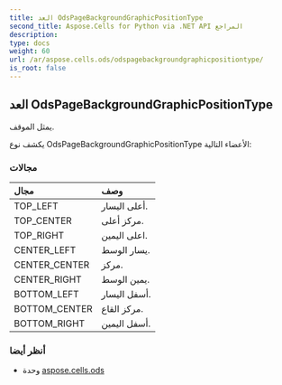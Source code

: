 ```yaml
---
title: العد OdsPageBackgroundGraphicPositionType
second_title: Aspose.Cells for Python via .NET API المراجع
description:
type: docs
weight: 60
url: /ar/aspose.cells.ods/odspagebackgroundgraphicpositiontype/
is_root: false
---
```

##  العد OdsPageBackgroundGraphicPositionType
يمثل الموقف.



يكشف نوع OdsPageBackgroundGraphicPositionType الأعضاء التالية:

###  مجالات
| مجال| وصف|
| :- | :- |
| TOP_LEFT | أعلى اليسار.|
| TOP_CENTER | مركز أعلى.|
| TOP_RIGHT | اعلى اليمين.|
| CENTER_LEFT | يسار الوسط.|
| CENTER_CENTER | مركز.|
| CENTER_RIGHT | يمين الوسط.|
| BOTTOM_LEFT | أسفل اليسار.|
| BOTTOM_CENTER | مركز القاع.|
| BOTTOM_RIGHT | أسفل اليمين.|



###  أنظر أيضا
* وحدة [aspose.cells.ods](..)
